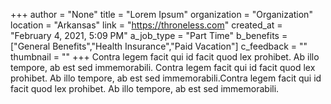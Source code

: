 +++
author = "None"
title = "Lorem Ipsum"
organization = "Organization"
location = "Arkansas"
link = "https://throneless.com"
created_at = "February 4, 2021, 5:09 PM"
a_job_type = "Part Time"
b_benefits = ["General Benefits","Health Insurance","Paid Vacation"]
c_feedback = ""
thumbnail = ""
+++
Contra legem facit qui id facit quod lex prohibet. Ab illo tempore, ab est sed immemorabili. Contra legem facit qui id facit quod lex prohibet. Ab illo tempore, ab est sed immemorabili.Contra legem facit qui id facit quod lex prohibet. Ab illo tempore, ab est sed immemorabili.
